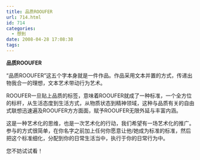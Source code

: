 ```yaml
---
title: 品质ROOUFER
url: 714.html
id: 714
categories:
  - 想到
date: 2008-04-28 17:08:38
tags:
---
```


**品质ROOUFER**

  
“品质ROOUFER”这五个字本身就是一件作品。作品采用文本并置的方式，传递出物我合一的理想，文本艺术带动行为艺术。  
  
ROOUFER一旦贴上品质的标签，意味着ROOUFER就成了一种标准，一个全方位的标杆，从生活态度到生活方式，从物质状态到精神领域，这种与品质有关的自由式联想迅速遍及ROOUFER方方面面，赋予ROOUFER无限外延与丰富内涵。  
  
这是一种艺术化的思维，也是一次艺术化的行动，我们希望有一场艺术化的推广。参与的方式很简单，在你名字之前加上任何你愿意让他/她成为标准的标准，然后把这个标准细化，分配到你的日常生活当中，执行于你的日常行为中。  
  
您不妨试试看！